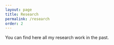 ```yaml
---
layout: page
title: Research
permalink: /research
order: 2
---
```

You can find here all my research work in the past. 

